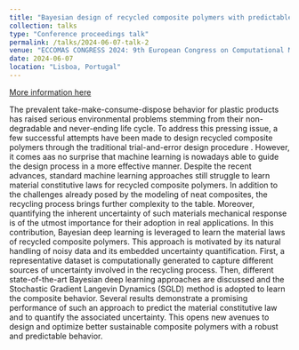 ```yaml
---
title: "Bayesian design of recycled composite polymers with predictable uncertain behavior"
collection: talks
type: "Conference proceedings talk"
permalink: /talks/2024-06-07-talk-2
venue: "ECCOMAS CONGRESS 2024: 9th European Congress on Computational Methods in Applied Sciences and Engineering"
date: 2024-06-07
location: "Lisboa, Portugal"
---
```


[More information here](https://eccomas2024.org/event/contribution/7557d863-96d8-11ee-8a2d-000c29ddfc0c)

The prevalent take-make-consume-dispose behavior for plastic products has raised serious environmental problems stemming from their non-degradable and never-ending life cycle. To address this pressing issue, a few successful attempts have been made to design recycled composite polymers through the traditional trial-and-error design procedure . However, it comes aas no surprise that machine learning is nowadays able to guide the design process in a more effective manner. Despite the recent advances, standard machine learning approaches still struggle to learn material constitutive laws for recycled composite polymers. In addition to the challenges already posed by the modeling of neat composites, the recycling process brings further complexity to the table. Moreover, quantifying the inherent uncertainty of such materials mechanical response is of the utmost importance for their adoption in real applications. In this contribution, Bayesian deep learning is leveraged to learn the material laws of recycled composite polymers. This approach is motivated by its natural handling of noisy data and its embedded uncertainty quantification. First, a representative dataset is computationally generated to capture different sources of uncertainty involved in the recycling process. Then, different state-of-the-art Bayesian deep learning approaches are discussed and the Stochastic Gradient Langevin Dynamics (SGLD) method is adopted to learn the composite behavior. Several results demonstrate a promising performance of such an approach to predict the material constitutive law and to quantify the associated uncertainty. This opens new avenues to design and optimize better sustainable composite polymers with a robust and predictable behavior.
